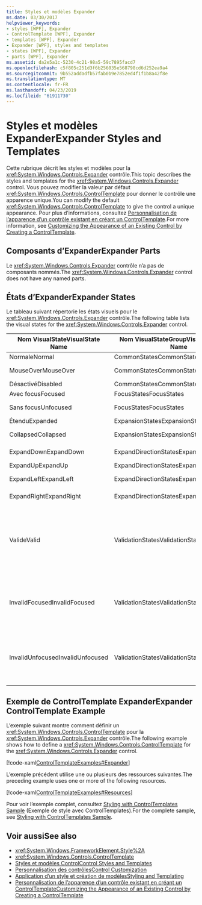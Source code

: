 ```yaml
---
title: Styles et modèles Expander
ms.date: 03/30/2017
helpviewer_keywords:
- styles [WPF], Expander
- ControlTemplate [WPF], Expander
- templates [WPF], Expander
- Expander [WPF], styles and templates
- states [WPF], Expander
- parts [WPF], Expander
ms.assetid: da2e5a1c-5230-4c21-98a5-59c7895facd7
ms.openlocfilehash: c5f805c251d3f6b256035e568798cd6d252ea9a4
ms.sourcegitcommit: 9b552addadfb57fab0b9e7852ed4f1f1b8a42f8e
ms.translationtype: MT
ms.contentlocale: fr-FR
ms.lasthandoff: 04/23/2019
ms.locfileid: "61911730"
---
```

# <a name="expander-styles-and-templates"></a><span data-ttu-id="a418b-102">Styles et modèles Expander</span><span class="sxs-lookup"><span data-stu-id="a418b-102">Expander Styles and Templates</span></span>
<span data-ttu-id="a418b-103">Cette rubrique décrit les styles et modèles pour la <xref:System.Windows.Controls.Expander> contrôle.</span><span class="sxs-lookup"><span data-stu-id="a418b-103">This topic describes the styles and templates for the <xref:System.Windows.Controls.Expander> control.</span></span> <span data-ttu-id="a418b-104">Vous pouvez modifier la valeur par défaut <xref:System.Windows.Controls.ControlTemplate> pour donner le contrôle une apparence unique.</span><span class="sxs-lookup"><span data-stu-id="a418b-104">You can modify the default <xref:System.Windows.Controls.ControlTemplate> to give the control a unique appearance.</span></span> <span data-ttu-id="a418b-105">Pour plus d’informations, consultez [Personnalisation de l’apparence d’un contrôle existant en créant un ControlTemplate](customizing-the-appearance-of-an-existing-control.md).</span><span class="sxs-lookup"><span data-stu-id="a418b-105">For more information, see [Customizing the Appearance of an Existing Control by Creating a ControlTemplate](customizing-the-appearance-of-an-existing-control.md).</span></span>  
  
## <a name="expander-parts"></a><span data-ttu-id="a418b-106">Composants d’Expander</span><span class="sxs-lookup"><span data-stu-id="a418b-106">Expander Parts</span></span>  
 <span data-ttu-id="a418b-107">Le <xref:System.Windows.Controls.Expander> contrôle n’a pas de composants nommés.</span><span class="sxs-lookup"><span data-stu-id="a418b-107">The <xref:System.Windows.Controls.Expander> control does not have any named parts.</span></span>  
  
## <a name="expander-states"></a><span data-ttu-id="a418b-108">États d’Expander</span><span class="sxs-lookup"><span data-stu-id="a418b-108">Expander States</span></span>  
 <span data-ttu-id="a418b-109">Le tableau suivant répertorie les états visuels pour le <xref:System.Windows.Controls.Expander> contrôle.</span><span class="sxs-lookup"><span data-stu-id="a418b-109">The following table lists the visual states for the <xref:System.Windows.Controls.Expander> control.</span></span>  
  
|<span data-ttu-id="a418b-110">Nom VisualState</span><span class="sxs-lookup"><span data-stu-id="a418b-110">VisualState Name</span></span>|<span data-ttu-id="a418b-111">Nom VisualStateGroup</span><span class="sxs-lookup"><span data-stu-id="a418b-111">VisualStateGroup Name</span></span>|<span data-ttu-id="a418b-112">Description</span><span class="sxs-lookup"><span data-stu-id="a418b-112">Description</span></span>|  
|-|-|-|  
|<span data-ttu-id="a418b-113">Normale</span><span class="sxs-lookup"><span data-stu-id="a418b-113">Normal</span></span>|<span data-ttu-id="a418b-114">CommonStates</span><span class="sxs-lookup"><span data-stu-id="a418b-114">CommonStates</span></span>|<span data-ttu-id="a418b-115">État par défaut.</span><span class="sxs-lookup"><span data-stu-id="a418b-115">The default state.</span></span>|  
|<span data-ttu-id="a418b-116">MouseOver</span><span class="sxs-lookup"><span data-stu-id="a418b-116">MouseOver</span></span>|<span data-ttu-id="a418b-117">CommonStates</span><span class="sxs-lookup"><span data-stu-id="a418b-117">CommonStates</span></span>|<span data-ttu-id="a418b-118">Le pointeur de souris est positionné sur le contrôle.</span><span class="sxs-lookup"><span data-stu-id="a418b-118">The mouse pointer is positioned over the control.</span></span>|  
|<span data-ttu-id="a418b-119">Désactivé</span><span class="sxs-lookup"><span data-stu-id="a418b-119">Disabled</span></span>|<span data-ttu-id="a418b-120">CommonStates</span><span class="sxs-lookup"><span data-stu-id="a418b-120">CommonStates</span></span>|<span data-ttu-id="a418b-121">Le contrôle est désactivé.</span><span class="sxs-lookup"><span data-stu-id="a418b-121">The control is disabled.</span></span>|  
|<span data-ttu-id="a418b-122">Avec focus</span><span class="sxs-lookup"><span data-stu-id="a418b-122">Focused</span></span>|<span data-ttu-id="a418b-123">FocusStates</span><span class="sxs-lookup"><span data-stu-id="a418b-123">FocusStates</span></span>|<span data-ttu-id="a418b-124">Le contrôle a le focus.</span><span class="sxs-lookup"><span data-stu-id="a418b-124">The control has focus.</span></span>|  
|<span data-ttu-id="a418b-125">Sans focus</span><span class="sxs-lookup"><span data-stu-id="a418b-125">Unfocused</span></span>|<span data-ttu-id="a418b-126">FocusStates</span><span class="sxs-lookup"><span data-stu-id="a418b-126">FocusStates</span></span>|<span data-ttu-id="a418b-127">Le contrôle n’a pas le focus.</span><span class="sxs-lookup"><span data-stu-id="a418b-127">The control does not have focus.</span></span>|  
|<span data-ttu-id="a418b-128">Étendu</span><span class="sxs-lookup"><span data-stu-id="a418b-128">Expanded</span></span>|<span data-ttu-id="a418b-129">ExpansionStates</span><span class="sxs-lookup"><span data-stu-id="a418b-129">ExpansionStates</span></span>|<span data-ttu-id="a418b-130">Le contrôle est développé.</span><span class="sxs-lookup"><span data-stu-id="a418b-130">The control is expanded.</span></span>|  
|<span data-ttu-id="a418b-131">Collapsed</span><span class="sxs-lookup"><span data-stu-id="a418b-131">Collapsed</span></span>|<span data-ttu-id="a418b-132">ExpansionStates</span><span class="sxs-lookup"><span data-stu-id="a418b-132">ExpansionStates</span></span>|<span data-ttu-id="a418b-133">Le contrôle n’est pas développé.</span><span class="sxs-lookup"><span data-stu-id="a418b-133">The control is not expanded.</span></span>|  
|<span data-ttu-id="a418b-134">ExpandDown</span><span class="sxs-lookup"><span data-stu-id="a418b-134">ExpandDown</span></span>|<span data-ttu-id="a418b-135">ExpandDirectionStates</span><span class="sxs-lookup"><span data-stu-id="a418b-135">ExpandDirectionStates</span></span>|<span data-ttu-id="a418b-136">Le contrôle se développe vers le bas.</span><span class="sxs-lookup"><span data-stu-id="a418b-136">The control expands down.</span></span>|  
|<span data-ttu-id="a418b-137">ExpandUp</span><span class="sxs-lookup"><span data-stu-id="a418b-137">ExpandUp</span></span>|<span data-ttu-id="a418b-138">ExpandDirectionStates</span><span class="sxs-lookup"><span data-stu-id="a418b-138">ExpandDirectionStates</span></span>|<span data-ttu-id="a418b-139">Le contrôle se développe des.</span><span class="sxs-lookup"><span data-stu-id="a418b-139">The control expands up.</span></span>|  
|<span data-ttu-id="a418b-140">ExpandLeft</span><span class="sxs-lookup"><span data-stu-id="a418b-140">ExpandLeft</span></span>|<span data-ttu-id="a418b-141">ExpandDirectionStates</span><span class="sxs-lookup"><span data-stu-id="a418b-141">ExpandDirectionStates</span></span>|<span data-ttu-id="a418b-142">Le contrôle se développe de gauche.</span><span class="sxs-lookup"><span data-stu-id="a418b-142">The control expands left.</span></span>|  
|<span data-ttu-id="a418b-143">ExpandRight</span><span class="sxs-lookup"><span data-stu-id="a418b-143">ExpandRight</span></span>|<span data-ttu-id="a418b-144">ExpandDirectionStates</span><span class="sxs-lookup"><span data-stu-id="a418b-144">ExpandDirectionStates</span></span>|<span data-ttu-id="a418b-145">Le contrôle s’étend vers la droite.</span><span class="sxs-lookup"><span data-stu-id="a418b-145">The control expands right.</span></span>|  
|<span data-ttu-id="a418b-146">Valide</span><span class="sxs-lookup"><span data-stu-id="a418b-146">Valid</span></span>|<span data-ttu-id="a418b-147">ValidationStates</span><span class="sxs-lookup"><span data-stu-id="a418b-147">ValidationStates</span></span>|<span data-ttu-id="a418b-148">Le contrôle utilise le <xref:System.Windows.Controls.Validation> classe et le <xref:System.Windows.Controls.Validation.HasError%2A?displayProperty=nameWithType> propriété jointe est `false`.</span><span class="sxs-lookup"><span data-stu-id="a418b-148">The control uses the <xref:System.Windows.Controls.Validation> class and the <xref:System.Windows.Controls.Validation.HasError%2A?displayProperty=nameWithType> attached property is `false`.</span></span>|  
|<span data-ttu-id="a418b-149">InvalidFocused</span><span class="sxs-lookup"><span data-stu-id="a418b-149">InvalidFocused</span></span>|<span data-ttu-id="a418b-150">ValidationStates</span><span class="sxs-lookup"><span data-stu-id="a418b-150">ValidationStates</span></span>|<span data-ttu-id="a418b-151">Le <xref:System.Windows.Controls.Validation.HasError%2A?displayProperty=nameWithType> propriété jointe est `true` a le contrôle a le focus.</span><span class="sxs-lookup"><span data-stu-id="a418b-151">The <xref:System.Windows.Controls.Validation.HasError%2A?displayProperty=nameWithType> attached property is `true` has the control has focus.</span></span>|  
|<span data-ttu-id="a418b-152">InvalidUnfocused</span><span class="sxs-lookup"><span data-stu-id="a418b-152">InvalidUnfocused</span></span>|<span data-ttu-id="a418b-153">ValidationStates</span><span class="sxs-lookup"><span data-stu-id="a418b-153">ValidationStates</span></span>|<span data-ttu-id="a418b-154">Le <xref:System.Windows.Controls.Validation.HasError%2A?displayProperty=nameWithType> propriété jointe est `true` a le contrôle n’a pas le focus.</span><span class="sxs-lookup"><span data-stu-id="a418b-154">The <xref:System.Windows.Controls.Validation.HasError%2A?displayProperty=nameWithType> attached property is `true` has the control does not have focus.</span></span>|  
  
## <a name="expander-controltemplate-example"></a><span data-ttu-id="a418b-155">Exemple de ControlTemplate Expander</span><span class="sxs-lookup"><span data-stu-id="a418b-155">Expander ControlTemplate Example</span></span>  
 <span data-ttu-id="a418b-156">L’exemple suivant montre comment définir un <xref:System.Windows.Controls.ControlTemplate> pour la <xref:System.Windows.Controls.Expander> contrôle.</span><span class="sxs-lookup"><span data-stu-id="a418b-156">The following example shows how to define a <xref:System.Windows.Controls.ControlTemplate> for the <xref:System.Windows.Controls.Expander> control.</span></span>  
  
 [!code-xaml[ControlTemplateExamples#Expander](~/samples/snippets/csharp/VS_Snippets_Wpf/ControlTemplateExamples/CS/resources/expander.xaml#expander)]  
  
 <span data-ttu-id="a418b-157">L’exemple précédent utilise une ou plusieurs des ressources suivantes.</span><span class="sxs-lookup"><span data-stu-id="a418b-157">The preceding example uses one or more of the following resources.</span></span>  
  
 [!code-xaml[ControlTemplateExamples#Resources](~/samples/snippets/csharp/VS_Snippets_Wpf/ControlTemplateExamples/CS/resources/shared.xaml#resources)]  
  
 <span data-ttu-id="a418b-158">Pour voir l’exemple complet, consultez [Styling with ControlTemplates Sample](https://github.com/Microsoft/WPF-Samples/tree/master/Styles%20&%20Templates/IntroToStylingAndTemplating) (Exemple de style avec ControlTemplates).</span><span class="sxs-lookup"><span data-stu-id="a418b-158">For the complete sample, see [Styling with ControlTemplates Sample](https://github.com/Microsoft/WPF-Samples/tree/master/Styles%20&%20Templates/IntroToStylingAndTemplating).</span></span>  
  
## <a name="see-also"></a><span data-ttu-id="a418b-159">Voir aussi</span><span class="sxs-lookup"><span data-stu-id="a418b-159">See also</span></span>

- <xref:System.Windows.FrameworkElement.Style%2A>
- <xref:System.Windows.Controls.ControlTemplate>
- [<span data-ttu-id="a418b-160">Styles et modèles Control</span><span class="sxs-lookup"><span data-stu-id="a418b-160">Control Styles and Templates</span></span>](control-styles-and-templates.md)
- [<span data-ttu-id="a418b-161">Personnalisation des contrôles</span><span class="sxs-lookup"><span data-stu-id="a418b-161">Control Customization</span></span>](control-customization.md)
- [<span data-ttu-id="a418b-162">Application d’un style et création de modèles</span><span class="sxs-lookup"><span data-stu-id="a418b-162">Styling and Templating</span></span>](styling-and-templating.md)
- [<span data-ttu-id="a418b-163">Personnalisation de l’apparence d’un contrôle existant en créant un ControlTemplate</span><span class="sxs-lookup"><span data-stu-id="a418b-163">Customizing the Appearance of an Existing Control by Creating a ControlTemplate</span></span>](customizing-the-appearance-of-an-existing-control.md)
